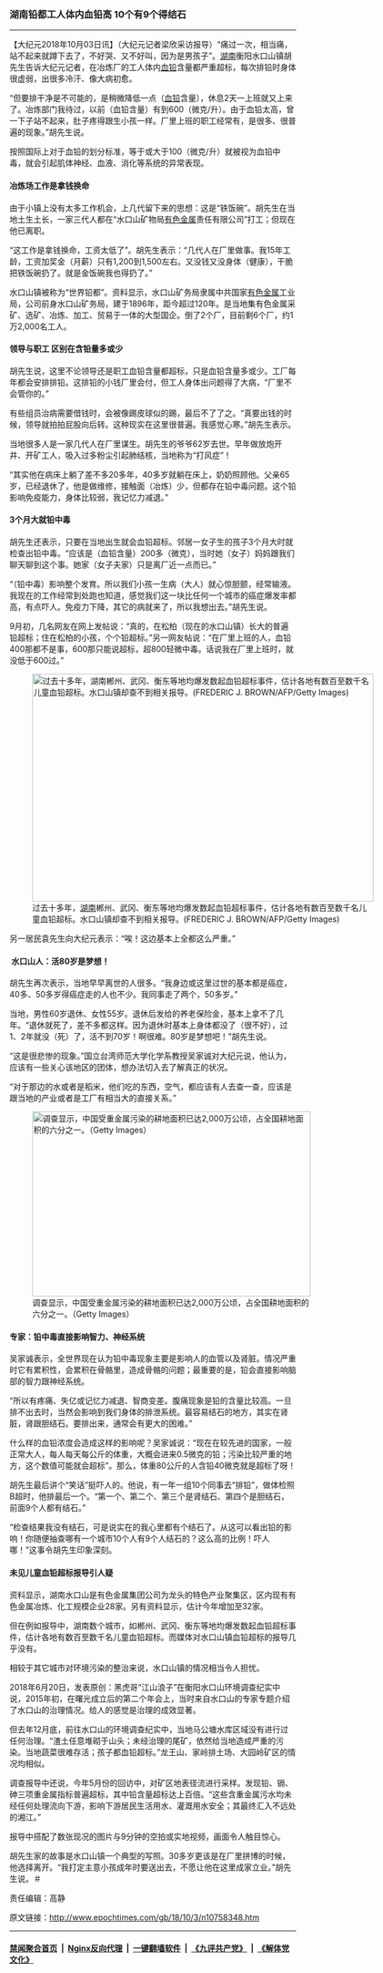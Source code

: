 ### 湖南铅都工人体内血铅高 10个有9个得结石
------------------------

<p>【大纪元2018年10月03日讯】（大纪元记者梁欣采访报导）“痛过一次，相当痛，站不起来就蹲下去了，不好哭、又不好叫，因为是男孩子”。<a href="http://www.epochtimes.com/gb/tag/%E6%B9%96%E5%8D%97.html">湖南</a>衡阳水口山镇胡先生告诉大纪元记者，在冶炼厂的工人体内<a href="http://www.epochtimes.com/gb/tag/%E8%A1%80%E9%93%85.html">血铅</a>含量都严重超标，每次排铅时身体很虚弱，出很多冷汗、像大病初愈。</p>
<p>“但要排干净是不可能的，是稍微降低一点（<a href="http://www.epochtimes.com/gb/tag/%E8%A1%80%E9%93%85.html">血铅</a>含量），休息2天一上班就又上来了。冶炼部门我待过，以前（血铅含量）有到600（微克/升）。由于血铅太高，曾一下子站不起来，肚子疼得跟生小孩一样。厂里上班的职工经常有，是很多、很普遍的现象。”胡先生说。</p>
<p>按照国际上对于血铅的划分标准，等于或大于100（微克/升）就被视为血铅中毒，就会引起肌体神经、血液、消化等系统的异常表现。</p>
<h4>冶炼场工作是拿钱换命</h4>
<p>由于小镇上没有太多工作机会，上几代留下来的思想：这是“铁饭碗”。胡先生在当地土生土长，一家三代人都在“水口山矿物局<a href="http://www.epochtimes.com/gb/tag/%E6%9C%89%E8%89%B2%E9%87%91%E5%B1%9E.html">有色金属</a>责任有限公司”打工；但现在他已离职。</p>
<p>“这工作是拿钱换命，工资太低了”。胡先生表示：“几代人在厂里做事。我15年工龄，工资加奖金（月薪）只有1,200到1,500左右。又没钱又没身体（健康），干脆把铁饭碗扔了。就是金饭碗我也得扔了。”</p>
<p>水口山镇被称为“世界铅都”。资料显示，水口山矿务局隶属中共国家<a href="http://www.epochtimes.com/gb/tag/%E6%9C%89%E8%89%B2%E9%87%91%E5%B1%9E.html">有色金属</a>工业局，公司前身水口山矿务局，建于1896年，距今超过120年。是当地集有色金属采矿、选矿、冶炼、加工、贸易于一体的大型国企。倒了2个厂，目前剩6个厂，约1万2,000名工人。</p>
<h4>领导与职工 区别在含铅量多或少</h4>
<p>胡先生说，这里不论领导还是职工血铅含量都超标，只是血铅含量多或少。工厂每年都会安排排铅。这排铅的小钱厂里会付，但工人身体出问题得了大病，“厂里不会管你的。”</p>
<p>有些组员治病需要借钱时，会被像踢皮球似的踢，最后不了了之。“真要出钱的时候，领导就拍拍屁股向后转。这种现实在这里很普遍。我感觉心寒。”胡先生表示。</p>
<p>当地很多人是一家几代人在厂里谋生。胡先生的爷爷62岁去世。早年做放炮开井、开矿工人，吸入过多粉尘引起肺结核，当地称为“打风症”！</p>
<p>“其实他在病床上躺了差不多20多年，40多岁就躺在床上，奶奶照顾他。父亲65岁，已经退休了，他是做维修，接触面（冶炼）少，但都存在铅中毒问题。这个铅影响免疫能力，身体比较弱，我记忆力减退。”</p>
<h4>3个月大就铅中毒</h4>
<p>胡先生还表示，只要在当地出生就会血铅超标。邻居一女子生的孩子3个月大时就检查出铅中毒。“应该是（血铅含量）200多（微克），当时她（女子）妈妈跟我们聊天聊到这个事。她家（女子夫家）只是离厂近一点而已。”</p>
<p>“（铅中毒）影响整个发育。所以我们小孩一生病（大人）就心惊胆颤，经常输液。我现在的工作经常到处跑也知道，感觉我们这一块比任何一个城市的癌症爆发率都高，有点吓人。免疫力下降，其它的病就来了，所以我想出去。”胡先生说。</p>
<p>9月初，几名网友在网上发帖说：“真的，在松柏（现在的水口山镇）长大的普遍铅超标；住在松柏的小孩，个个铅超标。”另一网友帖说：“在厂里上班的人，血铅400那都不是事，600那只能说超标，超800轻微中毒。话说我在厂里上班时，就没低于600过。”</p>
<figure id="attachment_10758711" style="width: 600px" class="wp-caption aligncenter"><a href="http://i.epochtimes.com/assets/uploads/2018/10/GettyImages-90033324-600x400.jpg"><img class="size-large wp-image-10758711" src="http://i.epochtimes.com/assets/uploads/2018/10/GettyImages-90033324-600x400-600x400.jpg" alt="过去十多年，湖南郴州、武冈、衡东等地均爆发数起血铅超标事件，估计各地有数百至数千名儿童血铅超标。水口山镇却查不到相关报导。(FREDERIC J. BROWN/AFP/Getty Images)" width="600" height="400" /></a><figcaption class="wp-caption-text">过去十多年，<a href="http://www.epochtimes.com/gb/tag/%E6%B9%96%E5%8D%97.html">湖南</a>郴州、武冈、衡东等地均爆发数起血铅超标事件，估计各地有数百至数千名儿童血铅超标。水口山镇却查不到相关报导。(FREDERIC J. BROWN/AFP/Getty Images)</figcaption></figure>
<p>另一居民袁先生向大纪元表示：“唉！这边基本上全都这么严重。”</p>
<h4> 水口山人：活80岁是梦想！</h4>
<p>胡先生再次表示，当地早早离世的人很多。“我身边或这里过世的基本都是癌症，40多、50多岁得癌症走的人也不少。我同事走了两个，50多岁。”</p>
<p>当地，男性60岁退休、女性55岁。退休后发给的养老保险金，基本上拿不了几年。“退休就死了，差不多都这样。因为退休时基本上身体都没了（很不好），过1、2年就没（死）了，活不到70岁！啊很难。80岁是梦想吧！”胡先生说。</p>
<p>“这是很悲惨的现象。”国立台湾师范大学化学系教授吴家诚对大纪元说，他认为，应该有一些关心该地区的团体，想办法切入去了解真正的状况。</p>
<p>“对于那边的水或者是稻米，他们吃的东西，空气，都应该有人去查一查，应该是跟当地的产业或者是工厂有相当大的直接关系。”</p>
<figure id="attachment_10758732" style="width: 489px" class="wp-caption aligncenter"><a href="http://i.epochtimes.com/assets/uploads/2018/10/20140509-b2-1@489x325.jpg"><img class="size-full wp-image-10758732" src="http://i.epochtimes.com/assets/uploads/2018/10/20140509-b2-1@489x325.jpg" alt="调查显示，中国受重金属污染的耕地面积已达2,000万公顷，占全国耕地面积的六分之一。（Getty Images）" width="489" height="325" /></a><figcaption class="wp-caption-text">调查显示，中国受重金属污染的耕地面积已达2,000万公顷，占全国耕地面积的六分之一。（Getty Images）</figcaption></figure>
<h4>专家：铅中毒直接影响智力、神经系统</h4>
<p>吴家诚表示，全世界现在认为铅中毒现象主要是影响人的血管以及肾脏。情况严重时它有累积性，会累积在骨骼里，造成骨骼的问题；最重要的是，铅会直接影响脑部的智力跟神经系统。</p>
<p>“所以有疼痛、失亿或记忆力减退、智商变差。腹痛现象是铅的含量比较高。一旦排不出去时，当然会影响到我们身体的排泄系统。最容易结石的地方，其实在肾脏，肾跟胆结石。要排出来，通常会有更大的困难。”<em> </em></p>
<p>什么样的血铅浓度会造成这样的影响呢？吴家诚说：“现在在较先进的国家，一般正常大人，每人每天每公斤的体重，大概会进来0.5微克的铅；污染比较严重的地方，这个数值可能就会超标”。那么，体重80公斤的人含铅40微克就是超标了呀！</p>
<p>胡先生最后讲个“笑话”挺吓人的。他说，有一年一组10个同事去“排铅”，做体检照B超时，他排最后一个。“第一个、第二个、第三个是肾结石、第四个是胆结石，前面9个人都有结石。”</p>
<p>“检查结果我没有结石，可是说实在的我心里都有个结石了。从这可以看出铅的影响！你随便抽查哪有一个城市10个人有9个人结石的？这么高的比例！吓人哪！”这事令胡先生印象深刻。</p>
<h4>未见儿童血铅超标报导引人疑</h4>
<p>资料显示，湖南水口山是有色金属集团公司为龙头的特色产业聚集区，区内现有有色金属冶炼、化工规模企业28家。另有资料显示，估计今年增加至32家。</p>
<p>但在例如报导中，湖南数个城市，如郴州、武冈、衡东等地均爆发数起血铅超标事件，估计各地有数百至数千名儿童血铅超标。而媒体对水口山镇血铅超标的报导几乎没有。</p>
<p>相较于其它城市对环境污染的整治来说，水口山镇的情况相当令人担忧。</p>
<p>2018年6月20日，发表原创：黑虎哥“江山浪子”在衡阳水口山环境调查纪实中说，2015年初，在曙光成立后的第二个年会上，当时来自水口山的专家专题介绍了水口山的治理情况。给人的感觉是治理的成效显著。</p>
<p>但去年12月底，前往水口山的环境调查纪实中，当地马公塘水库区域没有进行过任何治理。“渣土任意堆砌于山头；未经治理的尾矿，依然给当地造成严重的污染。当地蔬菜很难存活；孩子都血铅超标。”龙王山、家岭排土场、大园岭矿区的情况均相似。</p>
<p>调查报导中还说，今年5月份的回访中，对矿区地表径流进行采样。发现铅、镉、砷三项重金属指标普遍超标，其中铅含量超标达上百倍。“这些含重金属污水均未经任何处理流向下游，影响下游居民生活用水、灌溉用水安全；其最终汇入不远处的湘江。”</p>
<p>报导中搭配了数张现况的图片与9分钟的空拍或实地视频，画面令人触目惊心。</p>
<p>胡先生家的故事是水口山镇一个典型的写照。30多岁更该是在厂里拼博的时候，他选择离开。“我打定主意小孩成年时要送出去，不愿让他在这里成家立业。”胡先生说。＃</p>
<p>责任编辑：高静</p>

原文链接：http://www.epochtimes.com/gb/18/10/3/n10758348.htm


------------------------
#### [禁闻聚合首页](https://github.com/gfw-breaker/banned-news/blob/master/README.md) &nbsp;|&nbsp; [Nginx反向代理](https://github.com/gfw-breaker/open-proxy/blob/master/README.md) &nbsp;|&nbsp; [一键翻墙软件](https://github.com/gfw-breaker/nogfw/blob/master/README.md) &nbsp;|&nbsp; [《九评共产党》](https://github.com/gfw-breaker/9ping.md/blob/master/README.md#九评之一评共产党是什么) &nbsp;|&nbsp; [《解体党文化》](https://github.com/gfw-breaker/jtdwh.md/blob/master/README.md#绪论)